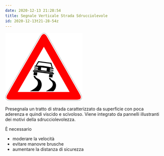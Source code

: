 ```yaml
---
date: 2020-12-13 21:28:54
title: Segnale Verticale Strada Sdrucciolevole
id: 2020-12-13t21-28-54z
---
```


![macchina che lascia scia curva](./images/strada-sdrucciolevole.png)

Presegnala un tratto di strada caratterizzato da superficie con poca aderenza e
quindi viscido e scivoloso. Viene integrato da pannelli illustranti dei motivi
della sdrucciolevolezza.

È necessario

- moderare la velocità
- evitare manovre brusche
- aumentare la distanza di sicurezza
